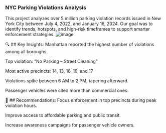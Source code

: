 ### NYC Parking Violations Analysis

This project analyzes over 5 million parking violation records issued in New York City between July 4, 2022, and January 16, 2024. Our goal was to identify trends, hotspots, and high-risk timeframes to support smarter enforcement strategies.
![image](https://github.com/user-attachments/assets/2c48baf0-201c-40ee-919c-552d1b83be06)

🔍 ## Key Insights:
Manhattan reported the highest number of violations among all boroughs.

Top violation: “No Parking – Street Cleaning”

Most active precincts: 14, 13, 18, 19, and 17

Violations spike between 6 AM to 2 PM, tapering afterward.

Passenger vehicles were cited more than commercial ones.

📌 ## Recommendations:
Focus enforcement in top precincts during peak violation hours.

Improve access to affordable parking and public transit.

Increase awareness campaigns for passenger vehicle owners.


